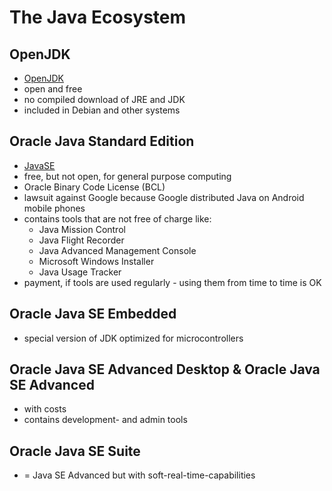 # The Java Ecosystem
## OpenJDK
- [OpenJDK](http://openjdk.java.net) 
- open and free
- no compiled download of JRE and JDK
- included in Debian and other systems

## Oracle Java Standard Edition
- [JavaSE](http://www.oracle.com/technetwork/java/javase/downloads/index.html)
- free, but not open, for general purpose computing
- Oracle Binary Code License (BCL)
- lawsuit against Google because Google distributed Java on Android mobile phones
- contains tools that are not free of charge like:
    - Java Mission Control
    - Java Flight Recorder
    - Java Advanced Management Console
    - Microsoft Windows Installer
    - Java Usage Tracker
- payment, if tools are used regularly - using them from time to time is OK

## Oracle Java SE Embedded
- special version of JDK optimized for microcontrollers

## Oracle Java SE Advanced Desktop & Oracle Java SE Advanced
- with costs
- contains development- and admin tools

## Oracle Java SE Suite
- = Java SE Advanced but with soft-real-time-capabilities